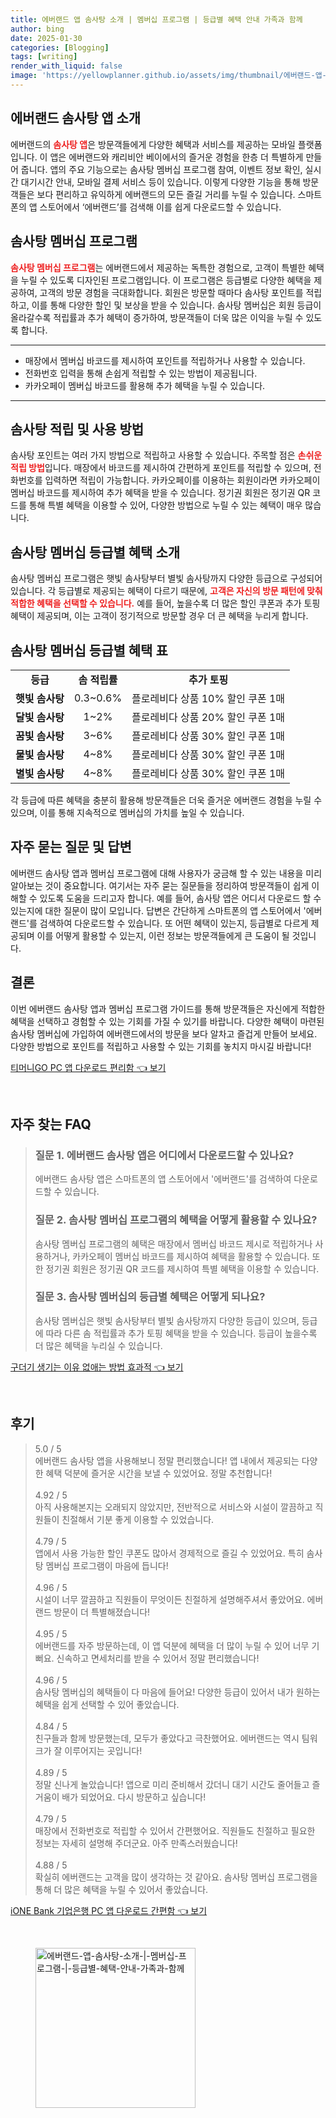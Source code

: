 ```yaml
---
title: 에버랜드 앱 솜사탕 소개 | 멤버십 프로그램 | 등급별 혜택 안내 가족과 함께
author: bing
date: 2025-01-30
categories: [Blogging]
tags: [writing]
render_with_liquid: false
image: 'https://yellowplanner.github.io/assets/img/thumbnail/에버랜드-앱-솜사탕-소개-|-멤버십-프로그램-|-등급별-혜택-안내-가족과-함께.webp'
---
```



<h2 id='에버랜드-솜사탕-앱-소개'>에버랜드 솜사탕 앱 소개</h2>

<p>에버랜드의 <b><span style="color: #ee2323;">솜사탕 앱</span></b>은 방문객들에게 다양한 혜택과 서비스를 제공하는 모바일 플랫폼입니다. 이 앱은 에버랜드와 캐리비안 베이에서의 즐거운 경험을 한층 더 특별하게 만들어 줍니다. 앱의 주요 기능으로는 솜사탕 멤버십 프로그램 참여, 이벤트 정보 확인, 실시간 대기시간 안내, 모바일 결제 서비스 등이 있습니다. 이렇게 다양한 기능을 통해 방문객들은 보다 편리하고 유익하게 에버랜드의 모든 즐길 거리를 누릴 수 있습니다. 스마트폰의 앱 스토어에서 ‘에버랜드’를 검색해 이를 쉽게 다운로드할 수 있습니다.</p>

<h2 id='솜사탕-멤버십-프로그램'>솜사탕 멤버십 프로그램</h2>

<p><b><span style="color: #ee2323;">솜사탕 멤버십 프로그램</span></b>는 에버랜드에서 제공하는 독특한 경험으로, 고객이 특별한 혜택을 누릴 수 있도록 디자인된 프로그램입니다. 이 프로그램은 등급별로 다양한 혜택을 제공하여, 고객의 방문 경험을 극대화합니다. 회원은 방문할 때마다 솜사탕 포인트를 적립하고, 이를 통해 다양한 할인 및 보상을 받을 수 있습니다. 솜사탕 멤버십은 회원 등급이 올라갈수록 적립률과 추가 혜택이 증가하여, 방문객들이 더욱 많은 이익을 누릴 수 있도록 합니다.</p>

<hr />

<ul>
    <li>매장에서 멤버십 바코드를 제시하여 포인트를 적립하거나 사용할 수 있습니다.</li>
    <li>전화번호 입력을 통해 손쉽게 적립할 수 있는 방법이 제공됩니다.</li>
    <li>카카오페이 멤버십 바코드를 활용해 추가 혜택을 누릴 수 있습니다.</li>
</ul>

<hr />

<h2 id='솜사탕-적립-및-사용-방법'>솜사탕 적립 및 사용 방법</h2>

<p>솜사탕 포인트는 여러 가지 방법으로 적립하고 사용할 수 있습니다. 주목할 점은 <b><span style="color: #ee2323;">손쉬운 적립 방법</span></b>입니다. 매장에서 바코드를 제시하여 간편하게 포인트를 적립할 수 있으며, 전화번호를 입력하면 적립이 가능합니다. 카카오페이를 이용하는 회원이라면 카카오페이 멤버십 바코드를 제시하여 추가 혜택을 받을 수 있습니다. 정기권 회원은 정기권 QR 코드를 통해 특별 혜택을 이용할 수 있어, 다양한 방법으로 누릴 수 있는 혜택이 매우 많습니다.</p>

<h2 id='솜사탕-멤버십-등급별-혜택-소개'>솜사탕 멤버십 등급별 혜택 소개</h2>

<p>솜사탕 멤버십 프로그램은 햇빛 솜사탕부터 별빛 솜사탕까지 다양한 등급으로 구성되어 있습니다. 각 등급별로 제공되는 혜택이 다르기 때문에, <b><span style="color: #ee2323;">고객은 자신의 방문 패턴에 맞춰 적합한 혜택을 선택할 수 있습니다.</span></b> 예를 들어, 높을수록 더 많은 할인 쿠폰과 추가 토핑 혜택이 제공되며, 이는 고객이 정기적으로 방문할 경우 더 큰 혜택을 누리게 합니다.</p>

<h2 id='솜사탕-멤버십-등급별-혜택-표'>솜사탕 멤버십 등급별 혜택 표</h2>

<table>
    <tr>
        <td style="text-align: center; height: 17px;"><b>등급</b></td>
        <td style="text-align: center; height: 17px;"><b>솜 적립률</b></td>
        <td style="text-align: center; height: 17px;"><b>추가 토핑</b></td>
    </tr>
    <tr>
        <td style="text-align: center; height: 17px;"><b>햇빛 솜사탕</b></td>
        <td style="text-align: center; height: 17px;">0.3~0.6%</td>
        <td style="text-align: center; height: 17px;">플로레비다 상품 10% 할인 쿠폰 1매</td>
    </tr>
    <tr>
        <td style="text-align: center; height: 17px;"><b>달빛 솜사탕</b></td>
        <td style="text-align: center; height: 17px;">1~2%</td>
        <td style="text-align: center; height: 17px;">플로레비다 상품 20% 할인 쿠폰 1매</td>
    </tr>
    <tr>
        <td style="text-align: center; height: 17px;"><b>꿈빛 솜사탕</b></td>
        <td style="text-align: center; height: 17px;">3~6%</td>
        <td style="text-align: center; height: 17px;">플로레비다 상품 30% 할인 쿠폰 1매</td>
    </tr>
    <tr>
        <td style="text-align: center; height: 17px;"><b>물빛 솜사탕</b></td>
        <td style="text-align: center; height: 17px;">4~8%</td>
        <td style="text-align: center; height: 17px;">플로레비다 상품 30% 할인 쿠폰 1매</td>
    </tr>
    <tr>
        <td style="text-align: center; height: 17px;"><b>별빛 솜사탕</b></td>
        <td style="text-align: center; height: 17px;">4~8%</td>
        <td style="text-align: center; height: 17px;">플로레비다 상품 30% 할인 쿠폰 1매</td>
    </tr>
</table>

<p>각 등급에 따른 혜택을 충분히 활용해 방문객들은 더욱 즐거운 에버랜드 경험을 누릴 수 있으며, 이를 통해 지속적으로 멤버십의 가치를 높일 수 있습니다.</p>

<h2 id='자주-묻는-질문-및-답변'>자주 묻는 질문 및 답변</h2>

<p>에버랜드 솜사탕 앱과 멤버십 프로그램에 대해 사용자가 궁금해 할 수 있는 내용을 미리 알아보는 것이 중요합니다. 여기서는 자주 묻는 질문들을 정리하여 방문객들이 쉽게 이해할 수 있도록 도움을 드리고자 합니다. 예를 들어, 솜사탕 앱은 어디서 다운로드 할 수 있는지에 대한 질문이 많이 모입니다. 답변은 간단하게 스마트폰의 앱 스토어에서 '에버랜드'를 검색하여 다운로드할 수 있습니다. 또 어떤 혜택이 있는지, 등급별로 다르게 제공되며 이를 어떻게 활용할 수 있는지, 이런 정보는 방문객들에게 큰 도움이 될 것입니다.</p>

<h2 id='결론'>결론</h2>

<p>이번 에버랜드 솜사탕 앱과 멤버십 프로그램 가이드를 통해 방문객들은 자신에게 적합한 혜택을 선택하고 경험할 수 있는 기회를 가질 수 있기를 바랍니다. 다양한 혜택이 마련된 솜사탕 멤버십에 가입하여 에버랜드에서의 방문을 보다 알차고 즐겁게 만들어 보세요. 다양한 방법으로 포인트를 적립하고 사용할 수 있는 기회를 놓치지 마시길 바랍니다!</p>


<p><a class="click-button" title="티머니GO PC 앱 다운로드 편리함" href="https://yellowplanner.github.io/posts/%ED%8B%B0%EB%A8%B8%EB%8B%88GO-PC-%EC%95%B1-%EB%8B%A4%EC%9A%B4%EB%A1%9C%EB%93%9C-%ED%8E%B8%EB%A6%AC%ED%95%A8/" rel="dofollow">티머니GO PC 앱 다운로드 편리함 👈 보기</a></p><br>
<h2 id='자주_찾는_FAQ'>자주 찾는 FAQ</h2>
<div itemscope="" itemtype="https://schema.org/FAQPage"> 
<blockquote> 
<div itemscope="" itemprop="mainEntity" itemtype="https://schema.org/Question"> 
<h3 itemprop="name">질문 1. 에버랜드 솜사탕 앱은 어디에서 다운로드할 수 있나요?</h3> 
<div itemscope="" itemprop="acceptedAnswer" itemtype="https://schema.org/Answer"> 
<span itemprop="text"> 
<p>에버랜드 솜사탕 앱은 스마트폰의 앱 스토어에서 '에버랜드'를 검색하여 다운로드할 수 있습니다.</p> 
</span> 
</div> 
</div> 
<div itemscope="" itemprop="mainEntity" itemtype="https://schema.org/Question"> 
<h3 itemprop="name">질문 2. 솜사탕 멤버십 프로그램의 혜택을 어떻게 활용할 수 있나요?</h3> 
<div itemscope="" itemprop="acceptedAnswer" itemtype="https://schema.org/Answer"> 
<span itemprop="text"> 
<p>솜사탕 멤버십 프로그램의 혜택은 매장에서 멤버십 바코드 제시로 적립하거나 사용하거나, 카카오페이 멤버십 바코드를 제시하여 혜택을 활용할 수 있습니다. 또한 정기권 회원은 정기권 QR 코드를 제시하여 특별 혜택을 이용할 수 있습니다.</p> 
</span> 
</div> 
</div> 
<div itemscope="" itemprop="mainEntity" itemtype="https://schema.org/Question"> 
<h3 itemprop="name">질문 3. 솜사탕 멤버십의 등급별 혜택은 어떻게 되나요?</h3> 
<div itemscope="" itemprop="acceptedAnswer" itemtype="https://schema.org/Answer"> 
<span itemprop="text"> 
<p>솜사탕 멤버십은 햇빛 솜사탕부터 별빛 솜사탕까지 다양한 등급이 있으며, 등급에 따라 다른 솜 적립률과 추가 토핑 혜택을 받을 수 있습니다. 등급이 높을수록 더 많은 혜택을 누리실 수 있습니다.</p> 
</span> 
</div> 
</div> 
</blockquote> 
</div>
<p><a class="click-button" title="구더기 생기는 이유 없애는 방법 효과적" href="https://yellowplanner.github.io/posts/%EA%B5%AC%EB%8D%94%EA%B8%B0-%EC%83%9D%EA%B8%B0%EB%8A%94-%EC%9D%B4%EC%9C%A0-%EC%97%86%EC%95%A0%EB%8A%94-%EB%B0%A9%EB%B2%95-%ED%9A%A8%EA%B3%BC%EC%A0%81/" rel="dofollow">구더기 생기는 이유 없애는 방법 효과적 👈 보기</a></p><br>
<h2 id='후기'>후기</h2>
<div itemscope itemtype="https://schema.org/Product">
  <blockquote>
  <div itemprop="review" itemscope itemtype="https://schema.org/Review">
      <div itemprop="reviewRating" itemscope itemtype="https://schema.org/Rating"> <span itemprop="ratingValue">5.0</span> / <span itemprop="bestRating">5</span> </div>
      <span itemprop="reviewBody">에버랜드 솜사탕 앱을 사용해보니 정말 편리했습니다! 앱 내에서 제공되는 다양한 혜택 덕분에 즐거운 시간을 보낼 수 있었어요. 정말 추천합니다!</span>
  </div>
  <br>
  <div itemprop="review" itemscope itemtype="https://schema.org/Review">
      <div itemprop="reviewRating" itemscope itemtype="https://schema.org/Rating"> <span itemprop="ratingValue">4.92</span> / <span itemprop="bestRating">5</span> </div>
      <span itemprop="reviewBody">아직 사용해본지는 오래되지 않았지만, 전반적으로 서비스와 시설이 깔끔하고 직원들이 친절해서 기분 좋게 이용할 수 있었습니다.</span>
  </div>
  <br>
  <div itemprop="review" itemscope itemtype="https://schema.org/Review">
      <div itemprop="reviewRating" itemscope itemtype="https://schema.org/Rating"> <span itemprop="ratingValue">4.79</span> / <span itemprop="bestRating">5</span> </div>
      <span itemprop="reviewBody">앱에서 사용 가능한 할인 쿠폰도 많아서 경제적으로 즐길 수 있었어요. 특히 솜사탕 멤버십 프로그램이 마음에 듭니다!</span>
  </div>
  <br>
  <div itemprop="review" itemscope itemtype="https://schema.org/Review">
      <div itemprop="reviewRating" itemscope itemtype="https://schema.org/Rating"> <span itemprop="ratingValue">4.96</span> / <span itemprop="bestRating">5</span> </div>
      <span itemprop="reviewBody">시설이 너무 깔끔하고 직원들이 무엇이든 친절하게 설명해주셔서 좋았어요. 에버랜드 방문이 더 특별해졌습니다!</span>
  </div>
  <br>
  <div itemprop="review" itemscope itemtype="https://schema.org/Review">
      <div itemprop="reviewRating" itemscope itemtype="https://schema.org/Rating"> <span itemprop="ratingValue">4.95</span> / <span itemprop="bestRating">5</span> </div>
      <span itemprop="reviewBody">에버랜드를 자주 방문하는데, 이 앱 덕분에 혜택을 더 많이 누릴 수 있어 너무 기뻐요. 신속하고 면세처리를 받을 수 있어서 정말 편리했습니다!</span>
  </div>
  <br>
  <div itemprop="review" itemscope itemtype="https://schema.org/Review">
      <div itemprop="reviewRating" itemscope itemtype="https://schema.org/Rating"> <span itemprop="ratingValue">4.96</span> / <span itemprop="bestRating">5</span> </div>
      <span itemprop="reviewBody">솜사탕 멤버십의 혜택들이 다 마음에 들어요! 다양한 등급이 있어서 내가 원하는 혜택을 쉽게 선택할 수 있어 좋았습니다.</span>
  </div>
  <br>
  <div itemprop="review" itemscope itemtype="https://schema.org/Review">
      <div itemprop="reviewRating" itemscope itemtype="https://schema.org/Rating"> <span itemprop="ratingValue">4.84</span> / <span itemprop="bestRating">5</span> </div>
      <span itemprop="reviewBody">친구들과 함께 방문했는데, 모두가 좋았다고 극찬했어요. 에버랜드는 역시 팀워크가 잘 이루어지는 곳입니다!</span>
  </div>
  <br>
  <div itemprop="review" itemscope itemtype="https://schema.org/Review">
      <div itemprop="reviewRating" itemscope itemtype="https://schema.org/Rating"> <span itemprop="ratingValue">4.89</span> / <span itemprop="bestRating">5</span> </div>
      <span itemprop="reviewBody">정말 신나게 놀았습니다! 앱으로 미리 준비해서 갔더니 대기 시간도 줄어들고 즐거움이 배가 되었어요. 다시 방문하고 싶습니다!</span>
  </div>
  <br>
  <div itemprop="review" itemscope itemtype="https://schema.org/Review">
      <div itemprop="reviewRating" itemscope itemtype="https://schema.org/Rating"> <span itemprop="ratingValue">4.79</span> / <span itemprop="bestRating">5</span> </div>
      <span itemprop="reviewBody">매장에서 전화번호로 적립할 수 있어서 간편했어요. 직원들도 친절하고 필요한 정보는 자세히 설명해 주더군요. 아주 만족스러웠습니다!</span>
  </div>
  <br>
  <div itemprop="review" itemscope itemtype="https://schema.org/Review">
      <div itemprop="reviewRating" itemscope itemtype="https://schema.org/Rating"> <span itemprop="ratingValue">4.88</span> / <span itemprop="bestRating">5</span> </div>
      <span itemprop="reviewBody">확실히 에버랜드는 고객을 많이 생각하는 것 같아요. 솜사탕 멤버십 프로그램을 통해 더 많은 혜택을 누릴 수 있어서 좋았습니다.</span>
  </div>
  </blockquote>
</div>
<p><a class="click-button" title="iONE Bank 기업은행 PC 앱 다운로드 간편함" href="https://yellowplanner.github.io/posts/iONE-Bank-%EA%B8%B0%EC%97%85%EC%9D%80%ED%96%89-PC-%EC%95%B1-%EB%8B%A4%EC%9A%B4%EB%A1%9C%EB%93%9C-%EA%B0%84%ED%8E%B8%ED%95%A8/" rel="dofollow">iONE Bank 기업은행 PC 앱 다운로드 간편함 👈 보기</a></p><br>
<figure class="image"><img src="https://yellowplanner.github.io/assets/img/thumbnail/에버랜드-앱-솜사탕-소개-|-멤버십-프로그램-|-등급별-혜택-안내-가족과-함께.webp" alt="에버랜드-앱-솜사탕-소개-|-멤버십-프로그램-|-등급별-혜택-안내-가족과-함께" width="256" height="256"></figure>